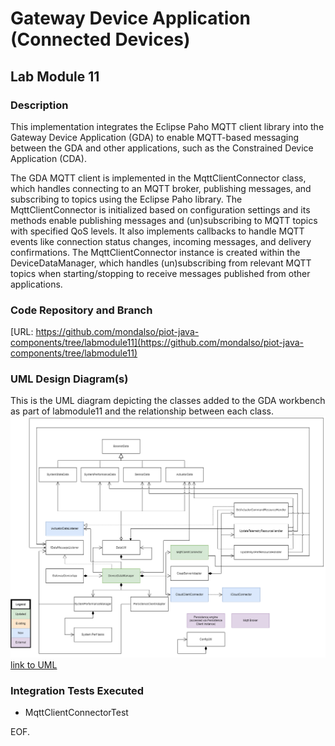 # Gateway Device Application (Connected Devices)

## Lab Module 11

### Description

This implementation integrates the Eclipse Paho MQTT client library into the Gateway Device Application (GDA) to enable MQTT-based messaging between the GDA and other applications, such as the Constrained Device Application (CDA).

The GDA MQTT client is implemented in the MqttClientConnector class, which handles connecting to an MQTT broker, publishing messages, and subscribing to topics using the Eclipse Paho library. The MqttClientConnector is initialized based on configuration settings and its methods enable publishing messages and (un)subscribing to MQTT topics with specified QoS levels. It also implements callbacks to handle MQTT events like connection status changes, incoming messages, and delivery confirmations. The MqttClientConnector instance is created within the DeviceDataManager, which handles (un)subscribing from relevant MQTT topics when starting/stopping to receive messages published from other applications.

### Code Repository and Branch

[URL: https://github.com/mondalso/piot-java-components/tree/labmodule11](https://github.com/mondalso/piot-java-components/tree/labmodule11)


### UML Design Diagram(s)

This is the UML diagram depicting the classes added to the GDA workbench as part of labmodule11 and the relationship between each class.
![GDA-labmodule11](https://github.com/mondalso/images/blob/main/GDA-labmodule11.drawio%20(1).png)
[link to UML]((https://github.com/mondalso/images/blob/main/GDA-labmodule11.drawio%20(1).png))

### Integration Tests Executed

- MqttClientConnectorTest

EOF.
